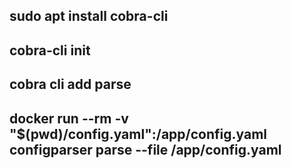 ## sudo apt install cobra-cli
## cobra-cli init
## cobra cli add parse
##  docker run --rm -v "$(pwd)/config.yaml":/app/config.yaml configparser parse --file /app/config.yaml